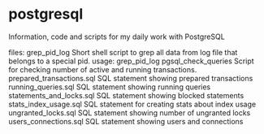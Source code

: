 postgresql
==========
Information, code and scripts for my daily work with PostgreSQL

files:
grep_pid_log			Short shell script to grep all data from log file that belongs to a special pid.
				usage: grep_pid_log <UID>
pgsql_check_queries		Script for checking number of active and running transactions.
prepared_transactions.sql       SQL statement showing prepared transactions
running_queries.sql             SQL statement showing running queries
statements_and_locks.sql        SQL statement showing blocked statements
stats_index_usage.sql           SQL statement for creating stats about index usage
ungranted_locks.sql             SQL statement showing number of ungranted locks
users_connections.sql           SQL statement showing users and connections
